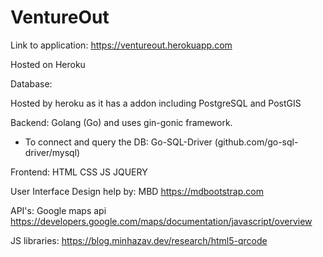 # VentureOut

Link to application: https://ventureout.herokuapp.com

Hosted on Heroku

Database:

Hosted by heroku as it has a addon including PostgreSQL and PostGIS

Backend:
Golang (Go) and uses gin-gonic framework.
 - To connect and query the DB: Go-SQL-Driver (github.com/go-sql-driver/mysql)


Frontend:
HTML
CSS
JS
JQUERY

User Interface Design help by:
MBD https://mdbootstrap.com

API's:
Google maps api
https://developers.google.com/maps/documentation/javascript/overview

JS libraries:
https://blog.minhazav.dev/research/html5-qrcode
